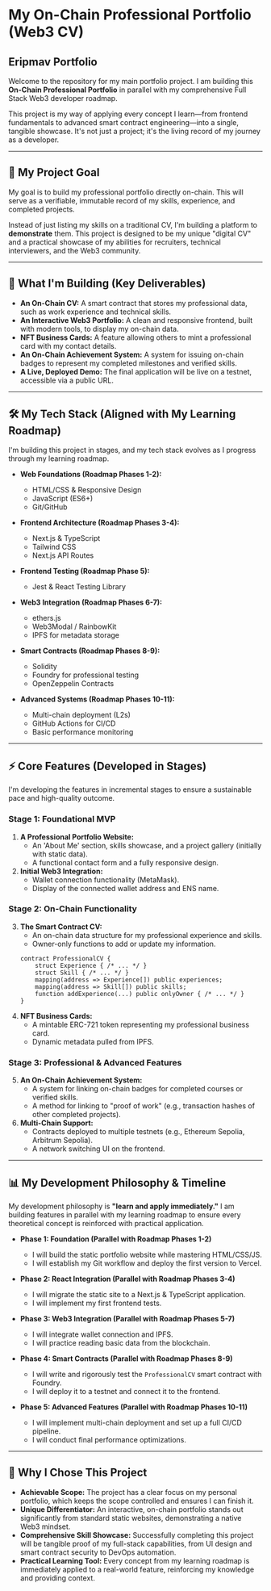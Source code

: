 # My On-Chain Professional Portfolio (Web3 CV)
## Eripmav Portfolio


Welcome to the repository for my main portfolio project. I am building this **On-Chain Professional Portfolio** in parallel with my comprehensive Full Stack Web3 developer roadmap.

This project is my way of applying every concept I learn—from frontend fundamentals to advanced smart contract engineering—into a single, tangible showcase. It's not just a project; it's the living record of my journey as a developer.

---

## 🎯 My Project Goal

My goal is to build my professional portfolio directly on-chain. This will serve as a verifiable, immutable record of my skills, experience, and completed projects.

Instead of just listing my skills on a traditional CV, I'm building a platform to **demonstrate** them. This project is designed to be my unique "digital CV" and a practical showcase of my abilities for recruiters, technical interviewers, and the Web3 community.

---

## 🎨 What I'm Building (Key Deliverables)

*   **An On-Chain CV:** A smart contract that stores my professional data, such as work experience and technical skills.
*   **An Interactive Web3 Portfolio:** A clean and responsive frontend, built with modern tools, to display my on-chain data.
*   **NFT Business Cards:** A feature allowing others to mint a professional card with my contact details.
*   **An On-Chain Achievement System:** A system for issuing on-chain badges to represent my completed milestones and verified skills.
*   **A Live, Deployed Demo:** The final application will be live on a testnet, accessible via a public URL.

---

## 🛠️ My Tech Stack (Aligned with My Learning Roadmap)

I'm building this project in stages, and my tech stack evolves as I progress through my learning roadmap.

*   **Web Foundations (Roadmap Phases 1-2):**
    *   HTML/CSS & Responsive Design
    *   JavaScript (ES6+)
    *   Git/GitHub

*   **Frontend Architecture (Roadmap Phases 3-4):**
    *   Next.js & TypeScript
    *   Tailwind CSS
    *   Next.js API Routes

*   **Frontend Testing (Roadmap Phase 5):**
    *   Jest & React Testing Library

*   **Web3 Integration (Roadmap Phases 6-7):**
    *   ethers.js
    *   Web3Modal / RainbowKit
    *   IPFS for metadata storage

*   **Smart Contracts (Roadmap Phases 8-9):**
    *   Solidity
    *   Foundry for professional testing
    *   OpenZeppelin Contracts

*   **Advanced Systems (Roadmap Phases 10-11):**
    *   Multi-chain deployment (L2s)
    *   GitHub Actions for CI/CD
    *   Basic performance monitoring

---

## ⚡ Core Features (Developed in Stages)

I'm developing the features in incremental stages to ensure a sustainable pace and high-quality outcome.

### **Stage 1: Foundational MVP**
1.  **A Professional Portfolio Website:**
    *   An 'About Me' section, skills showcase, and a project gallery (initially with static data).
    *   A functional contact form and a fully responsive design.
2.  **Initial Web3 Integration:**
    *   Wallet connection functionality (MetaMask).
    *   Display of the connected wallet address and ENS name.

### **Stage 2: On-Chain Functionality**
3.  **The Smart Contract CV:**
    *   An on-chain data structure for my professional experience and skills.
    *   Owner-only functions to add or update my information.
    ```solidity
    contract ProfessionalCV {
        struct Experience { /* ... */ }
        struct Skill { /* ... */ }
        mapping(address => Experience[]) public experiences;
        mapping(address => Skill[]) public skills;
        function addExperience(...) public onlyOwner { /* ... */ }
    }
    ```
4.  **NFT Business Cards:**
    *   A mintable ERC-721 token representing my professional business card.
    *   Dynamic metadata pulled from IPFS.

### **Stage 3: Professional & Advanced Features**
5.  **An On-Chain Achievement System:**
    *   A system for linking on-chain badges for completed courses or verified skills.
    *   A method for linking to "proof of work" (e.g., transaction hashes of other completed projects).
6.  **Multi-Chain Support:**
    *   Contracts deployed to multiple testnets (e.g., Ethereum Sepolia, Arbitrum Sepolia).
    *   A network switching UI on the frontend.

---

## 📊 My Development Philosophy & Timeline

My development philosophy is **"learn and apply immediately."** I am building features in parallel with my learning roadmap to ensure every theoretical concept is reinforced with practical application.

*   **Phase 1: Foundation (Parallel with Roadmap Phases 1-2)**
    *   I will build the static portfolio website while mastering HTML/CSS/JS.
    *   I will establish my Git workflow and deploy the first version to Vercel.

*   **Phase 2: React Integration (Parallel with Roadmap Phases 3-4)**
    *   I will migrate the static site to a Next.js & TypeScript application.
    *   I will implement my first frontend tests.

*   **Phase 3: Web3 Integration (Parallel with Roadmap Phases 5-7)**
    *   I will integrate wallet connection and IPFS.
    *   I will practice reading basic data from the blockchain.

*   **Phase 4: Smart Contracts (Parallel with Roadmap Phases 8-9)**
    *   I will write and rigorously test the `ProfessionalCV` smart contract with Foundry.
    *   I will deploy it to a testnet and connect it to the frontend.

*   **Phase 5: Advanced Features (Parallel with Roadmap Phases 10-11)**
    *   I will implement multi-chain deployment and set up a full CI/CD pipeline.
    *   I will conduct final performance optimizations.

---

## 🎯 Why I Chose This Project

*   **Achievable Scope:** The project has a clear focus on my personal portfolio, which keeps the scope controlled and ensures I can finish it.
*   **Unique Differentiator:** An interactive, on-chain portfolio stands out significantly from standard static websites, demonstrating a native Web3 mindset.
*   **Comprehensive Skill Showcase:** Successfully completing this project will be tangible proof of my full-stack capabilities, from UI design and smart contract security to DevOps automation.
*   **Practical Learning Tool:** Every concept from my learning roadmap is immediately applied to a real-world feature, reinforcing my knowledge and providing context.
